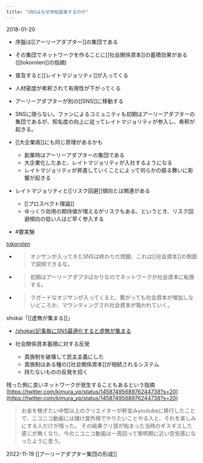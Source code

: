 ```yaml
---
title: "SNSはなぜ栄枯盛衰するのか"
---
```


2018-01-20
- 序盤は[[アーリーアダプター]]の集団である
- その集団でネットワークを作ることに[[社会関係資本]]の蓄積効果がある([[tokoroten]]の指摘)
- 普及すると[[レイトマジョリティ]]が入ってくる
- 人材密度が希釈されて有用性が下がってくる
- アーリーアダプターが別の[[SNS]]に移動する

- SNSに限らない。ファンによるコミュニティも初期はアーリーアダプターの集団であるが、知名度の向上に従ってレイトマジョリティが参入し、希釈が起きる。

- [[大企業病]]にも同じ原理があるかも
    - 創業時はアーリーアダプターの集団である
    - 大企業化したあと、レイトマジョリティが入社するようになる
    - レイトマジョリティが昇進していくことによって何らかの振る舞いに影響が起きる

- レイトマジョリティと[[リスク回避]]傾向とは関連がある
    - [[プロスペクト理論]]
    - ゆっくり効用の期待値が増えるがリスクもある、というとき、リスク回避傾向の低い人ほど早く参入する

- #要実験


[tokoroten](https://twitter.com/tokoroten/status/954658727096823809)
- > オジサンが入ってきたSNSは終わりだ問題、これは[[社会資本]]の側面で説明できるな。
- > 初期はアーリーアダプタばかりなのでネットワークが社会資本に転換する。
- > ラガードなオジサンが入ってくると、繋がっても社会資本が増加しないどころか、マウンティングされ社会資本が吸われていく。

shokai「[[虚無が集まる]]」
- [/shokai/記事毎にSNS最適化すると虚無が集まる](https://scrapbox.io/shokai/記事毎にSNS最適化すると虚無が集まる)

- 社会関係資本蓄積に対する反発
    - 貴族制を破壊して民主主義にした
    - 貴族制はある種の[[社会関係資本]]が相続されるシステム
    - 持たないものの反発を招く

残った側に良いネットワークが発生することもあるという指摘
[https://twitter.com/kimura_yp/status/1458749568976244738?s=20](https://twitter.com/kimura_yp/status/1458749568976244738?s=20)
> お金を稼ぎたい中堅以上のクリエイターが軒並みyoutubeに移行したことで、ニコニコ動画には儲け度外視でやりたいことやる人と、それを楽しみにする人だけが残った。
>  その結果クリ奨が始まった当時のギスギスした感じが無くなり、今のニコニコ動画は一周回って黎明期に近い空気感になったように思う。

2022-11-19 [[アーリーアダプター集団の形成]]
